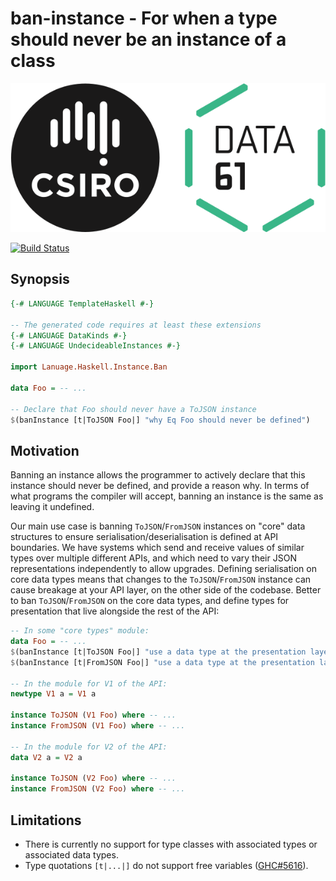 # ban-instance - For when a type should never be an instance of a class

![Data61 Logo](https://raw.githubusercontent.com/qfpl/assets/master/data61-transparent-bg.png)

[![Build Status](https://travis-ci.org/qfpl/ban-instance.svg?branch=master)](https://travis-ci.org/qfpl/ban-instance)

## Synopsis

```haskell
{-# LANGUAGE TemplateHaskell #-}

-- The generated code requires at least these extensions
{-# LANGUAGE DataKinds #-}
{-# LANGUAGE UndecideableInstances #-}

import Lanuage.Haskell.Instance.Ban

data Foo = -- ...

-- Declare that Foo should never have a ToJSON instance
$(banInstance [t|ToJSON Foo|] "why Eq Foo should never be defined")
```

## Motivation

Banning an instance allows the programmer to actively declare that
this instance should never be defined, and provide a reason why. In
terms of what programs the compiler will accept, banning an instance
is the same as leaving it undefined.

Our main use case is banning `ToJSON`/`FromJSON` instances on "core"
data structures to ensure serialisation/deserialisation is defined at
API boundaries. We have systems which send and receive values of
similar types over multiple different APIs, and which need to vary
their JSON representations independently to allow upgrades. Defining
serialisation on core data types means that changes to the
`ToJSON`/`FromJSON` instance can cause breakage at your API layer, on
the other side of the codebase. Better to ban `ToJSON`/`FromJSON` on
the core data types, and define types for presentation that live
alongside the rest of the API:

```haskell
-- In some "core types" module:
data Foo = -- ...
$(banInstance [t|ToJSON Foo|] "use a data type at the presentation layer")
$(banInstance [t|FromJSON Foo|] "use a data type at the presentation layer")

-- In the module for V1 of the API:
newtype V1 a = V1 a

instance ToJSON (V1 Foo) where -- ...
instance FromJSON (V1 Foo) where -- ...

-- In the module for V2 of the API:
data V2 a = V2 a

instance ToJSON (V2 Foo) where -- ...
instance FromJSON (V2 Foo) where -- ...
```

## Limitations

* There is currently no support for type classes with associated types
  or associated data types.
* Type quotations `[t|...|]` do not support free variables
  ([GHC#5616](https://gitlab.haskell.org/ghc/ghc/issues/5616)).
